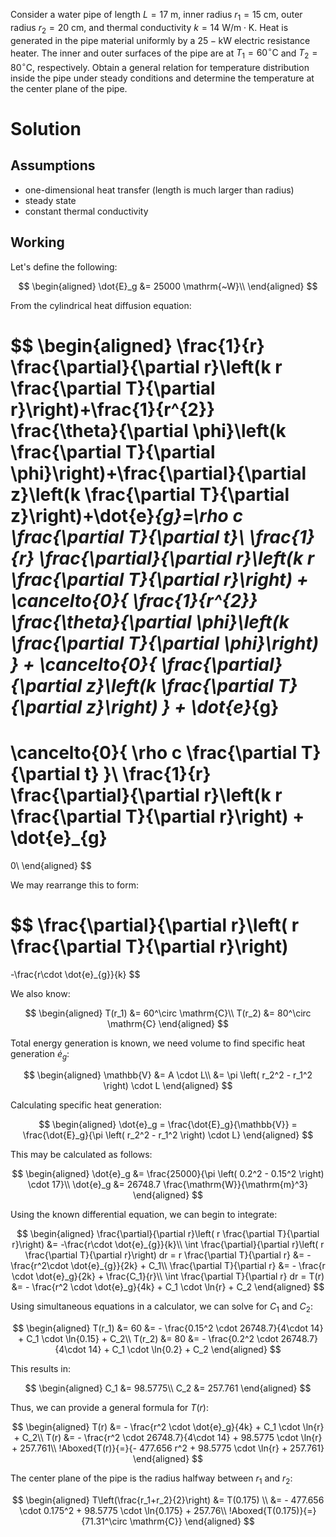 Consider a water pipe of length $L=17 \mathrm{~m}$, inner radius $r_{1}=15 \mathrm{~cm},$ outer radius $r_{2}=20 \mathrm{~cm}$, and thermal conductivity $k=14 \mathrm{~W} / \mathrm{m} \cdot \mathrm{K}$. Heat is generated in the pipe material uniformly by a $25-\mathrm{kW}$ electric resistance heater. The inner and outer surfaces of the pipe are at $T_{1}=60^{\circ} \mathrm{C}$ and $T_{2}=80^{\circ} \mathrm{C}$, respectively. Obtain a general relation for temperature distribution inside the pipe under steady conditions and determine the temperature at the center plane of the pipe.

# Solution

## Assumptions

* one-dimensional heat transfer (length is much larger than radius)
* steady state
* constant thermal conductivity

## Working

Let's define the following:

$$
\begin{aligned}
    \dot{E}_g &= 25000 \mathrm{~W}\\
\end{aligned}
$$

From the cylindrical heat diffusion equation:

$$
\begin{aligned}
\frac{1}{r} \frac{\partial}{\partial r}\left(k r \frac{\partial T}{\partial r}\right)+\frac{1}{r^{2}} \frac{\theta}{\partial \phi}\left(k \frac{\partial T}{\partial \phi}\right)+\frac{\partial}{\partial z}\left(k \frac{\partial T}{\partial z}\right)+\dot{e}_{g}=\rho c \frac{\partial T}{\partial t}\\
\frac{1}{r} \frac{\partial}{\partial r}\left(k r \frac{\partial T}{\partial r}\right)
+
\cancelto{0}{
\frac{1}{r^{2}} \frac{\theta}{\partial \phi}\left(k \frac{\partial T}{\partial \phi}\right)
}
+
\cancelto{0}{
\frac{\partial}{\partial z}\left(k \frac{\partial T}{\partial z}\right)
}
+
\dot{e}_{g}
=
\cancelto{0}{
\rho c \frac{\partial T}{\partial t}
}\\
\frac{1}{r} \frac{\partial}{\partial r}\left(k r \frac{\partial T}{\partial r}\right)
+
\dot{e}_{g}
=
0\\
\end{aligned}
$$

We may rearrange this to form:

$$
\frac{\partial}{\partial r}\left( r \frac{\partial T}{\partial r}\right)
=
-\frac{r\cdot \dot{e}_{g}}{k}
$$

We also know:

$$
\begin{aligned}
T(r_1) &= 60^\circ \mathrm{C}\\
T(r_2) &= 80^\circ \mathrm{C}
\end{aligned}
$$

Total energy generation is known, we need volume to find specific heat generation $\dot{e}_g$:

$$
\begin{aligned}
\mathbb{V} &= A \cdot L\\
&= \pi \left( r_2^2 - r_1^2 \right) \cdot L
\end{aligned}
$$

Calculating specific heat generation:

$$
\begin{aligned}
\dot{e}_g = \frac{\dot{E}_g}{\mathbb{V}} = \frac{\dot{E}_g}{\pi \left( r_2^2 - r_1^2 \right) \cdot L}
\end{aligned}
$$

This may be calculated as follows:

$$
\begin{aligned}
\dot{e}_g &= \frac{25000}{\pi \left( 0.2^2 - 0.15^2 \right) \cdot 17}\\
\dot{e}_g &= 26748.7 \frac{\mathrm{W}}{\mathrm{m}^3}
\end{aligned}
$$

Using the known differential equation, we can begin to integrate:

$$
\begin{aligned}
\frac{\partial}{\partial r}\left( r \frac{\partial T}{\partial r}\right)
&=
-\frac{r\cdot \dot{e}_{g}}{k}\\
\int \frac{\partial}{\partial r}\left( r \frac{\partial T}{\partial r}\right) dr = r \frac{\partial T}{\partial r} &= -\frac{r^2\cdot \dot{e}_{g}}{2k} + C_1\\
\frac{\partial T}{\partial r} &= - \frac{r \cdot \dot{e}_g}{2k} + \frac{C_1}{r}\\
\int \frac{\partial T}{\partial r} dr = T(r) &= - \frac{r^2 \cdot \dot{e}_g}{4k} + C_1 \cdot \ln{r} + C_2
\end{aligned}
$$

Using simultaneous equations in a calculator, we can solve for $C_1$ and $C_2$:

$$
\begin{aligned}
T(r_1) &= 60 &= - \frac{0.15^2 \cdot 26748.7}{4\cdot 14} + C_1 \cdot \ln{0.15} + C_2\\
T(r_2) &= 80 &= - \frac{0.2^2 \cdot 26748.7}{4\cdot 14} + C_1 \cdot \ln{0.2} + C_2
\end{aligned}
$$

This results in:

$$
\begin{aligned}
C_1 &= 98.5775\\
C_2 &= 257.761
\end{aligned}
$$

Thus, we can provide a general formula for $T(r)$:

$$
\begin{aligned}
T(r) &= - \frac{r^2 \cdot \dot{e}_g}{4k} + C_1 \cdot \ln{r} + C_2\\
T(r) &= - \frac{r^2 \cdot 26748.7}{4\cdot 14} + 98.5775 \cdot \ln{r} + 257.761\\
!Aboxed{T(r)}{=}{- 477.656 r^2 + 98.5775 \cdot \ln{r} + 257.761}
\end{aligned}
$$

The center plane of the pipe is the radius halfway between $r_1$ and $r_2$:

$$
\begin{aligned}
T\left(\frac{r_1+r_2}{2}\right) &= T(0.175) \\
&= - 477.656 \cdot 0.175^2 + 98.5775 \cdot \ln{0.175} + 257.76\\
!Aboxed{T(0.175)}{=}{71.31^\circ \mathrm{C}}
\end{aligned}
$$
